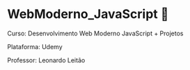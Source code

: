 # WebModerno_JavaScript 🚀️

Curso: Desenvolvimento Web Moderno JavaScript + Projetos

Plataforma: Udemy

Professor: Leonardo Leitão
